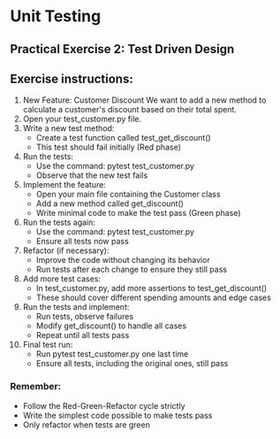 # Unit Testing

## Practical Exercise 2: Test Driven Design

## Exercise instructions:

1. New Feature: Customer Discount We want to add a new method to calculate a customer's discount based on their total spent. 
2. Open your test_customer.py file. 
3. Write a new test method: 
    * Create a test function called test_get_discount()
    * This test should fail initially (Red phase)
4. Run the tests: 
    * Use the command: pytest test_customer.py
    * Observe that the new test fails
5. Implement the feature: 
    * Open your main file containing the Customer class
    * Add a new method called get_discount()
    * Write minimal code to make the test pass (Green phase)
6. Run the tests again: 
    * Use the command: pytest test_customer.py
    * Ensure all tests now pass
7. Refactor (if necessary): 
    * Improve the code without changing its behavior
    * Run tests after each change to ensure they still pass
8. Add more test cases: 
    * In test_customer.py, add more assertions to test_get_discount()
    * These should cover different spending amounts and edge cases
9. Run the tests and implement: 
    * Run tests, observe failures
    * Modify get_discount() to handle all cases
    * Repeat until all tests pass
10. Final test run: 
    * Run pytest test_customer.py one last time
    * Ensure all tests, including the original ones, still pass


### **Remember:**
   * Follow the Red-Green-Refactor cycle strictly
   * Write the simplest code possible to make tests pass
   * Only refactor when tests are green
